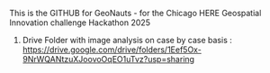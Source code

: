 This is the GITHUB for GeoNauts - for the Chicago HERE Geospatial Innovation challenge Hackathon 2025
1. Drive Folder with image analysis on case by case basis : https://drive.google.com/drive/folders/1Eef5Ox-9NrWQANtzuXJoovoOqEO1uTvz?usp=sharing
